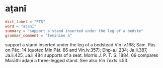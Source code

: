 # aṭanī

``` toml
dict_label = "PTS"
word = "aṭanī"
summary = "support a stand inserted under the leg of a bedste"
grammar_comment = "feminine a"
```

support a stand inserted under the leg of a bedstead Vin.iv.168; Sām. Pās. on Pāc. 14 (quoted Min Pāt. 86 and Vin.iv.357); Dhp\-a.i.234; Ja.ii.387, Ja.ii.425, Ja.ii.484 supports of a seat. Morris J. P. T. S. 1884, 69 compares Marāthi aḍaṇī a three\-legged stand. See also *Vin Texts* ii.53.

